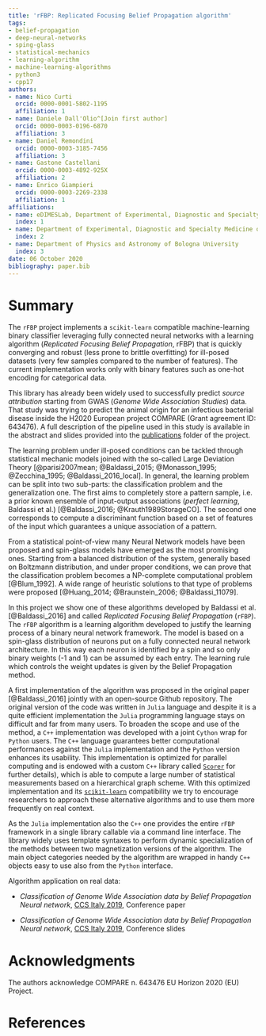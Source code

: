 ```yaml
---
title: 'rFBP: Replicated Focusing Belief Propagation algorithm'
tags:
- belief-propagation
- deep-neural-networks
- sping-glass
- statistical-mechanics
- learning-algorithm
- machine-learning-algorithms
- python3
- cpp17
authors:
- name: Nico Curti
  orcid: 0000-0001-5802-1195
  affiliation: 1
- name: Daniele Dall'Olio^[Join first author]
  orcid: 0000-0003-0196-6870
  affiliation: 3
- name: Daniel Remondini
  orcid: 0000-0003-3185-7456
  affiliation: 3
- name: Gastone Castellani
  orcid: 0000-0003-4892-925X
  affiliation: 2
- name: Enrico Giampieri
  orcid: 0000-0003-2269-2338
  affiliation: 1
affiliations:
- name: eDIMESLab, Department of Experimental, Diagnostic and Specialty Medicine of Bologna University
  index: 1
- name: Department of Experimental, Diagnostic and Specialty Medicine of Bologna University
  index: 2
- name: Department of Physics and Astronomy of Bologna University
  index: 3
date: 06 October 2020
bibliography: paper.bib
---
```


# Summary

The `rFBP` project implements a `scikit-learn` compatible machine-learning binary classifier leveraging fully connected neural networks with a learning algorithm (*Replicated Focusing Belief Propagation*, rFBP) that is quickly converging and robust (less prone to brittle overfitting) for ill-posed datasets (very few samples compared to the number of features).
The current implementation works only with binary features such as one-hot encoding for categorical data.

This library has already been widely used to successfully predict *source attribution* starting from GWAS (*Genome Wide Association Studies*) data.
That study was trying to predict the animal origin for an infectious bacterial disease inside the H2020 European project COMPARE (Grant agreement ID: 643476).
A full description of the pipeline used in this study is available in the abstract and slides provided into the [publications](https://github.com/Nico-Curti/rFBP/blob/master/publications) folder of the project.

The learning problem under ill-posed conditions can be tackled through statistical mechanic models joined with the so-called Large Deviation Theory [@parisi2007mean; @Baldassi_2015; @Monasson_1995; @Zecchina_1995; @Baldassi_2016_local].
In general, the learning problem can be split into two sub-parts: the classification problem and the generalization one.
The first aims to completely store a pattern sample, i.e. a prior known ensemble of input-output associations (*perfect learning*, Baldassi et al.) [@Baldassi_2016; @Krauth1989StorageCO].
The second one corresponds to compute a discriminant function based on a set of features of the input which guarantees a unique association of a pattern.

From a statistical point-of-view many Neural Network models have been proposed and spin-glass models have emerged as the most promising ones.
Starting from a balanced distribution of the system, generally based on Boltzmann distribution, and under proper conditions, we can prove that the classification problem becomes a NP-complete computational problem [@Blum_1992].
A wide range of heuristic solutions to that type of problems were proposed [@Huang_2014; @Braunstein_2006; @Baldassi_11079].

In this project we show one of these algorithms developed by Baldassi et al. [@Baldassi_2016] and called *Replicated Focusing Belief Propagation* (`rFBP`).
The `rFBP` algorithm is a learning algorithm developed to justify the learning process of a binary neural network framework.
The model is based on a spin-glass distribution of neurons put on a fully connected neural network architecture.
In this way each neuron is identified by a spin and so only binary weights (-1 and 1) can be assumed by each entry.
The learning rule which controls the weight updates is given by the Belief Propagation method.

A first implementation of the algorithm was proposed in the original paper [@Baldassi_2016] jointly with an open-source Github repository.
The original version of the code was written in `Julia` language and despite it is a quite efficient implementation the `Julia` programming language stays on difficult and far from many users.
To broaden the scope and use of the method, a `C++` implementation was developed with a joint `Cython` wrap for `Python` users.
The `C++` language guarantees better computational performances against the `Julia` implementation and the `Python` version enhances its usability.
This implementation is optimized for parallel computing and is endowed with a custom `C++` library called [`Scorer`](https://github.com/Nico-Curti/scorer) for further details), which is able to compute a large number of statistical measurements based on a hierarchical graph scheme.
With this optimized implementation and its [`scikit-learn`](https://github.com/scikit-learn/scikit-learn) compatibility we try to encourage researchers to approach these alternative algorithms and to use them more frequently on real context.

As the `Julia` implementation also the `C++` one provides the entire `rFBP` framework in a single library callable via a command line interface.
The library widely uses template syntaxes to perform dynamic specialization of the methods between two magnetization versions of the algorithm.
The main object categories needed by the algorithm are wrapped in handy `C++` objects easy to use also from the `Python` interface.

Algorithm application on real data:

- *Classification of Genome Wide Association data by Belief Propagation Neural network*, [CCS Italy 2019](https://github.com/Nico-Curti/rFBP/blob/master/publications/conference/ccs19.pdf), Conference paper

- *Classification of Genome Wide Association data by Belief Propagation Neural network*, [CCS Italy 2019](https://github.com/Nico-Curti/rFBP/blob/master/publications/presentation/ccs19.pdf), Conference slides

# Acknowledgments

The authors acknowledge COMPARE n. 643476 EU Horizon 2020 (EU) Project.

# References
